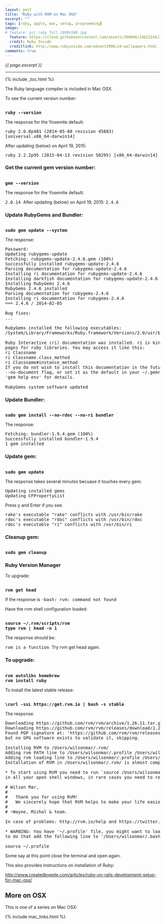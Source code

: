 ```yaml
---
layout: post
title: "Ruby with RVM on Mac OSX"
excerpt: ""
tags: [ruby, apple, mac, setup, programming]
image:
# feature: pic ruby full 1900x500.jpg
  feature: https://cloud.githubusercontent.com/assets/300046/14622144/2afc1a24-0585-11e6-93fa-120cda0a9b06.jpg
  credit: Ruby Inside
  creditlink: http://www.rubyinside.com/advent2006/24-wallpapers.html
comments: true
---
```

<i>{{ page.excerpt }}</i>
<hr />

{% include _toc.html %}


The Ruby language compiler is included in Mac OSX.

To see the current version number:

<pre><strong>
ruby --version
</strong></pre>

The response for the Yosemite default:

<tt>
ruby 2.0.0p481 (2014-05-08 revision 45883) [universal.x86_64-darwin14]
</tt>

After updating (below) on April 19, 2015:

<tt>
ruby 2.2.2p95 (2015-04-13 revision 50295) [x86_64-darwin14]
</tt>


### Get the current gem version number:

<pre><strong>
gem --version
</strong></pre>

The response for the Yosemite default:

<tt>
2.0.14
</tt>
After updating (below) on April 19, 2015:
<tt>
2.4.6
</tt>

### Update RubyGems and Bundler:

<pre><strong>
sudo gem update --system
</strong></pre>

The response:

<pre>
Password:
Updating rubygems-update
Fetching: rubygems-update-2.4.6.gem (100%)
Successfully installed rubygems-update-2.4.6
Parsing documentation for rubygems-update-2.4.6
Installing ri documentation for rubygems-update-2.4.6
Installing darkfish documentation for rubygems-update-2.4.6
Installing RubyGems 2.4.6
RubyGems 2.4.6 installed
Parsing documentation for rubygems-2.4.6
Installing ri documentation for rubygems-2.4.6
=== 2.4.6 / 2014-02-05

Bug fixes:
...

RubyGems installed the following executables:
/System/Library/Frameworks/Ruby.framework/Versions/2.0/usr/bin/gem

Ruby Interactive (ri) documentation was installed. ri is kind of like man
pages for ruby libraries. You may access it like this:
ri Classname
ri Classname.class_method
ri Classname#instance_method
If you do not wish to install this documentation in the future, use the
--no-document flag, or set it as the default in your ~/.gemrc file. See
'gem help env' for details.

RubyGems system software updated
</pre>


### Update Bundler:

<pre><strong>
sudo gem install --no-rdoc --no-ri bundler
</strong></pre>

The response:

<pre>
Fetching: bundler-1.9.4.gem (100%)
Successfully installed bundler-1.9.4
1 gem installed
</pre>


### Update gem:
<pre><strong>
sudo gem update
</strong></pre>

The response takes several minutes becuase it touches every gem:

<pre>
Updating installed gems
Updating CFPropertyList
</pre>

Press y and Enter if you see:

<pre>
rake's executable "rake" conflicts with /usr/bin/rake
rdoc's executable "rdoc" conflicts with /usr/bin/rdoc
rdoc's executable "ri" conflicts with /usr/bin/ri
</pre>


### Cleanup gem:

<pre><strong>
sudo gem cleanup
</strong></pre>


<a name="ruby-rvm"></a>

### Ruby Version Manager

To upgrade:

<pre><strong>
rvm get head
</strong></pre>

If the response is 
<tt>
-bash: rvm: command not found
</tt>

Have the rvm shell configuration loaded:

<pre><strong>
source ~/.rvm/scripts/rvm
type rvm | head -n 1
</strong></pre>

The response should be:

<tt>
rvm is a function
</tt>
Try rvm get head again.



### To upgrade:

<pre><strong>
rvm autolibs homebrew
rvm install ruby
</strong></pre>


To install the latest stable release:

<pre><strong>
\curl -ssL https://get.rvm.io | bash -s stable
</strong></pre>

The response:

<pre>
Downloading https://github.com/rvm/rvm/archive/1.26.11.tar.gz
Downloading https://github.com/rvm/rvm/releases/download/1.26.11/1.26.11.tar.gz.asc
Found PGP signature at: 'https://github.com/rvm/rvm/releases/download/1.26.11/1.26.11.tar.gz.asc',
but no GPG software exists to validate it, skipping.

Installing RVM to /Users/wilsonmar/.rvm/
Adding rvm PATH line to /Users/wilsonmar/.profile /Users/wilsonmar/.mkshrc /Users/wilsonmar/.bashrc /Users/wilsonmar/.zshrc.
Adding rvm loading line to /Users/wilsonmar/.profile /Users/wilsonmar/.bash_profile /Users/wilsonmar/.zlogin.
Installation of RVM in /Users/wilsonmar/.rvm/ is almost complete:

* To start using RVM you need to run `source /Users/wilsonmar/.rvm/scripts/rvm`
in all your open shell windows, in rare cases you need to reopen all shell windows.

# Wilson Mar,
#
#   Thank you for using RVM!
#   We sincerely hope that RVM helps to make your life easier and more enjoyable!!!
#
# ~Wayne, Michal & team.

In case of problems: http://rvm.io/help and https://twitter.com/rvm_io

* WARNING: You have '~/.profile' file, you might want to load it,
to do that add the following line to '/Users/wilsonmar/.bash_profile':

source ~/.profile
</pre>


Some say at this point close the terminal and open again.


This also provides instructions on installation of Ruby:

http://www.createdbypete.com/articles/ruby-on-rails-development-setup-for-mac-osx/


## More on OSX

This is one of a series on Mac OSX:

{% include mac_links.html %}
